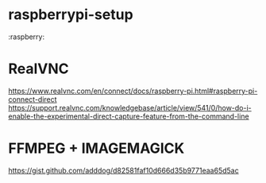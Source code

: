 # raspberrypi-setup
:raspberry:

# RealVNC
https://www.realvnc.com/en/connect/docs/raspberry-pi.html#raspberry-pi-connect-direct
https://support.realvnc.com/knowledgebase/article/view/541/0/how-do-i-enable-the-experimental-direct-capture-feature-from-the-command-line

# FFMPEG + IMAGEMAGICK

https://gist.github.com/adddog/d82581faf10d666d35b9771eaa65d5ac
